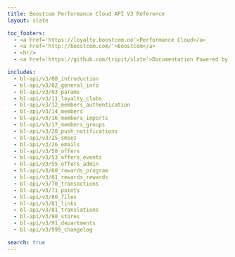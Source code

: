 ```yaml
---
title: Boostcom Performance Cloud API V3 Reference
layout: slate

toc_footers:
  - <a href='https://loyalty.boostcom.no'>Performance Cloud</a>
  - <a href='http://boostcom.com/'>Boostcom</a>
  - <hr/>
  - <a href='https://github.com/tripit/slate'>Documentation Powered by Slate</a>

includes:
  - bl-api/v3/00_introduction
  - bl-api/v3/02_general_info
  - bl-api/v3/03_params
  - bl-api/v3/11_loyalty_clubs
  - bl-api/v3/12_members_authentication
  - bl-api/v3/14_members
  - bl-api/v3/16_members_imports
  - bl-api/v3/17_members_groups
  - bl-api/v3/20_push_notifications
  - bl-api/v3/25_smses
  - bl-api/v3/26_emails
  - bl-api/v3/50_offers
  - bl-api/v3/53_offers_events
  - bl-api/v3/55_offers_admin
  - bl-api/v3/60_rewards_program
  - bl-api/v3/61_rewards_rewards
  - bl-api/v3/70_transactions
  - bl-api/v3/71_points
  - bl-api/v3/80_files
  - bl-api/v3/81_links
  - bl-api/v3/81_translations
  - bl-api/v3/90_stores
  - bl-api/v3/91_departments
  - bl-api/v3/999_changelog

search: true
---
```

